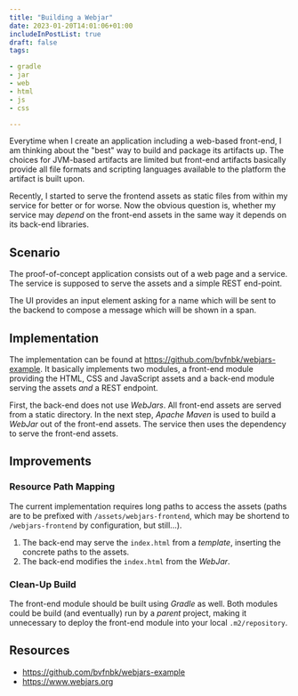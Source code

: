 ```yaml
---
title: "Building a Webjar"
date: 2023-01-20T14:01:06+01:00
includeInPostList: true
draft: false
tags:

- gradle
- jar
- web
- html
- js
- css

---
```


Everytime when I create an application including a web-based front-end, I am thinking about the "best" way to build and
package its artifacts up. The choices for JVM-based artifacts are limited but front-end artifacts basically provide all
file formats and scripting languages available to the platform the artifact is built upon.

Recently, I started to serve the frontend assets as static files from within my service for better or for worse. Now the
obvious question is, whether my service may _depend_ on the front-end assets in the same way it depends on its back-end
libraries.

## Scenario

The proof-of-concept application consists out of a web page and a service. The service is supposed to serve the assets
and a simple REST end-point.

The UI provides an input element asking for a name which will be sent to the backend to compose a message which will be
shown in a span.

## Implementation

The implementation can be found at https://github.com/bvfnbk/webjars-example. It basically implements two modules, a
front-end module providing the HTML, CSS and JavaScript assets and a back-end module serving the assets _and_ a REST
endpoint.

First, the back-end does not use _WebJars_. All front-end assets are served from a static directory. In the next 
step, _Apache Maven_ is used to build a _WebJar_ out of the front-end assets. The service then uses the dependency to
serve the front-end assets.

## Improvements

### Resource Path Mapping

The current implementation requires long paths to access the assets (paths are to be prefixed with 
`/assets/webjars-frontend`, which may be shortend to `/webjars-frontend` by configuration, but still...).

1. The back-end may serve the `index.html` from a _template_, inserting the concrete paths to the assets.
2. The back-end modifies the `index.html` from the _WebJar_.

### Clean-Up Build

The front-end module should be built using _Gradle_ as well. Both modules could be build (and eventually) run by a 
_parent_ project, making it unnecessary to deploy the front-end module into your local `.m2/repository`.

## Resources

* https://github.com/bvfnbk/webjars-example
* https://www.webjars.org
